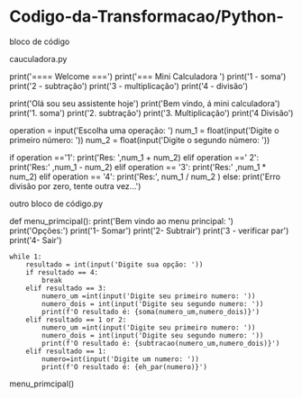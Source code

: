 # Codigo-da-Transformacao/Python-
bloco de código

cauculadora.py 

print('==== Welcome ===')
print('=== Mini Calculadora ')
print('1 - soma')
print('2 - subtração')
print('3 - multiplicação')
print('4 - divisão')

print('Olá sou seu assistente hoje')
print('Bem vindo, á mini calculadora')
print('1. soma')
print('2. subtração')
print('3. Multiplicação')
print('4 Divisão')

operation = input('Escolha uma operação: ')
num_1 = float(input('Digite o primeiro número: '))
num_2 = float(input('Digite o segundo número: '))

if operation =='1':
  print('Res: ',num_1 + num_2)
elif operation ==' 2':
    print('Res:' ,num_1 - num_2)
elif operation == '3':
  print('Res:' ,num_1 * num_2)
elif operation == '4':
  print('Res:', num_1 / num_2 )
else:
    print('Erro divisão por zero, tente outra vez...')


outro bloco de código.py


def menu_primcipal():
    print('Bem vindo ao menu principal: ')
    print('Opções:')
    print('1- Somar')
    print('2- Subtrair')
    print('3 - verificar par')
    print('4- Sair')
    
    while 1:
        resultado = int(input('Digite sua opção: '))
        if resultado == 4:
            break
        elif resultado == 3:
            numero_um =int(input('Digite seu primeiro numero: '))
            numero_dois = int(input('Digite seu segundo numero: '))
            print(f'O resultado é: {soma(numero_um,numero_dois)}')
        elif resultado == 1 or 2:
            numero_um =int(input('Digite seu primeiro numero: '))
            numero_dois = int(input('Digite seu segundo numero: '))
            print(f'O resultado é: {subtracao(numero_um,numero_dois)}')
        elif resultado == 1:
            numero=int(input('Digite um numero: '))
            print(f'O resultado é: {eh_par(numero)}')
            
menu_primcipal()
